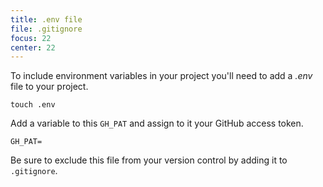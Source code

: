 ```yaml
---
title: .env file
file: .gitignore
focus: 22
center: 22
---
```


To include environment variables in your project you'll need to add a *.env* file to your project.

```
touch .env
```

Add a variable to this `GH_PAT` and assign to it your GitHub access token.

```
GH_PAT=
```

Be sure to exclude this file from your version control by adding it to `.gitignore`.
